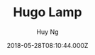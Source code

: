 ---
title: Hugo Lamp
github: https://github.com/huyb1991/hugo-lamp
demo: https://themes.gohugo.io/theme/hugo-lamp/
author: Huy Ng
ssg:
  - Hugo
cms:
  - No Cms
date: 2018-05-28T08:10:44.000Z
description: A light Hugo AMP responsive theme for blogger ⚡.
stale: true
disabled: true
disabled_reason: demo url not found
---
